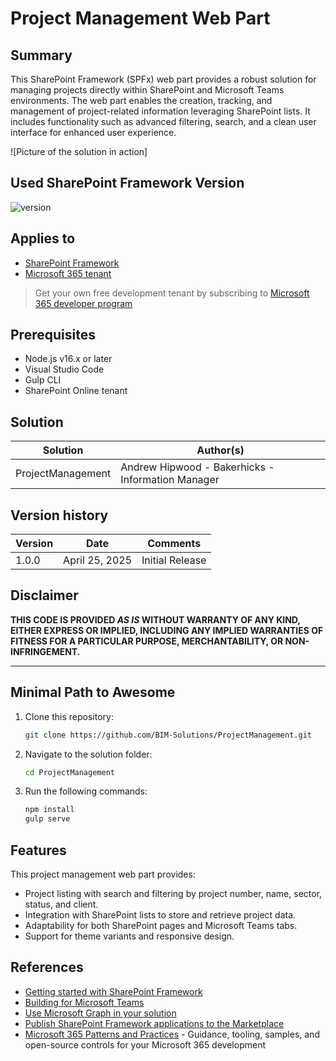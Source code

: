 # Project Management Web Part

## Summary

This SharePoint Framework (SPFx) web part provides a robust solution for managing projects directly within SharePoint and Microsoft Teams environments. The web part enables the creation, tracking, and management of project-related information leveraging SharePoint lists. It includes functionality such as advanced filtering, search, and a clean user interface for enhanced user experience.

![Picture of the solution in action]

## Used SharePoint Framework Version

![version](https://img.shields.io/badge/version-1.20.0-green.svg)

## Applies to

- [SharePoint Framework](https://aka.ms/spfx)
- [Microsoft 365 tenant](https://docs.microsoft.com/en-us/sharepoint/dev/spfx/set-up-your-developer-tenant)

> Get your own free development tenant by subscribing to [Microsoft 365 developer program](http://aka.ms/o365devprogram)

## Prerequisites

- Node.js v16.x or later
- Visual Studio Code
- Gulp CLI
- SharePoint Online tenant

## Solution

| Solution             | Author(s)                                                   |
| -------------------- | ----------------------------------------------------------- |
| ProjectManagement    | Andrew Hipwood - Bakerhicks - Information Manager           |

## Version history

| Version | Date             | Comments        |
| ------- | ---------------- | --------------- |
| 1.0.0   | April 25, 2025   | Initial Release |

## Disclaimer

**THIS CODE IS PROVIDED _AS IS_ WITHOUT WARRANTY OF ANY KIND, EITHER EXPRESS OR IMPLIED, INCLUDING ANY IMPLIED WARRANTIES OF FITNESS FOR A PARTICULAR PURPOSE, MERCHANTABILITY, OR NON-INFRINGEMENT.**

---

## Minimal Path to Awesome

1. Clone this repository:
   ```bash
   git clone https://github.com/BIM-Solutions/ProjectManagement.git
   ```
2. Navigate to the solution folder:
   ```bash
   cd ProjectManagement
   ```
3. Run the following commands:
   ```bash
   npm install
   gulp serve
   ```

## Features

This project management web part provides:

- Project listing with search and filtering by project number, name, sector, status, and client.
- Integration with SharePoint lists to store and retrieve project data.
- Adaptability for both SharePoint pages and Microsoft Teams tabs.
- Support for theme variants and responsive design.

## References

- [Getting started with SharePoint Framework](https://docs.microsoft.com/en-us/sharepoint/dev/spfx/set-up-your-developer-tenant)
- [Building for Microsoft Teams](https://docs.microsoft.com/en-us/sharepoint/dev/spfx/build-for-teams-overview)
- [Use Microsoft Graph in your solution](https://docs.microsoft.com/en-us/sharepoint/dev/spfx/web-parts/get-started/using-microsoft-graph-apis)
- [Publish SharePoint Framework applications to the Marketplace](https://docs.microsoft.com/en-us/sharepoint/dev/spfx/publish-to-marketplace-overview)
- [Microsoft 365 Patterns and Practices](https://aka.ms/m365pnp) - Guidance, tooling, samples, and open-source controls for your Microsoft 365 development


